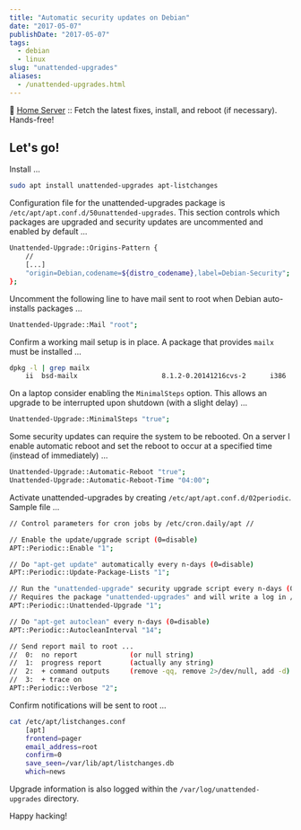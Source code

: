 ```yaml
---
title: "Automatic security updates on Debian"
date: "2017-05-07"
publishDate: "2017-05-07"
tags:
  - debian
  - linux
slug: "unattended-upgrades"
aliases:
  - /unattended-upgrades.html
---
```


:penguin: [Home Server](http://www.circuidipity.com/home-server/) :: Fetch the latest fixes, install, and reboot (if necessary). Hands-free!

## Let's go!

Install ...

```bash
sudo apt install unattended-upgrades apt-listchanges
```

Configuration file for the unattended-upgrades package is `/etc/apt/apt.conf.d/50unattended-upgrades`. This section controls which packages are upgraded and security updates are uncommented and enabled by default ...

```bash
Unattended-Upgrade::Origins-Pattern {
    //
    [...]
    "origin=Debian,codename=${distro_codename},label=Debian-Security";
};
```

Uncomment the following line to have mail sent to root when Debian auto-installs packages ...

```bash
Unattended-Upgrade::Mail "root";
```

Confirm a working mail setup is in place. A package that provides `mailx` must be installed ...

```bash
dpkg -l | grep mailx
    ii  bsd-mailx                     8.1.2-0.20141216cvs-2      i386         simple mail user agent
```

On a laptop consider enabling the `MinimalSteps` option. This allows an upgrade to be interrupted upon shutdown (with a slight delay) ...

```bash
Unattended-Upgrade::MinimalSteps "true";
```

Some security updates can require the system to be rebooted. On a server I enable automatic reboot and set the reboot to occur at a specified time (instead of immediately) ...

```bash
Unattended-Upgrade::Automatic-Reboot "true";
Unattended-Upgrade::Automatic-Reboot-Time "04:00";
```

Activate unattended-upgrades by creating `/etc/apt/apt.conf.d/02periodic`. Sample file ...

```bash
// Control parameters for cron jobs by /etc/cron.daily/apt //

// Enable the update/upgrade script (0=disable)
APT::Periodic::Enable "1";

// Do "apt-get update" automatically every n-days (0=disable)
APT::Periodic::Update-Package-Lists "1";

// Run the "unattended-upgrade" security upgrade script every n-days (0=disabled)
// Requires the package "unattended-upgrades" and will write a log in /var/log/unattended-upgrades
APT::Periodic::Unattended-Upgrade "1";

// Do "apt-get autoclean" every n-days (0=disable)
APT::Periodic::AutocleanInterval "14";

// Send report mail to root ...
//  0:  no report             (or null string)
//  1:  progress report       (actually any string)
//  2:  + command outputs     (remove -qq, remove 2>/dev/null, add -d)
//  3:  + trace on
APT::Periodic::Verbose "2";
```

Confirm notifications will be sent to root ...

```bash
cat /etc/apt/listchanges.conf
    [apt]
    frontend=pager
    email_address=root
    confirm=0
    save_seen=/var/lib/apt/listchanges.db
    which=news
```

Upgrade information is also logged within the `/var/log/unattended-upgrades` directory.

Happy hacking!
